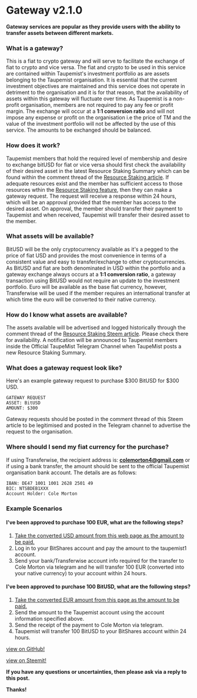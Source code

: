 # Gateway v2.1.0
**Gateway services are popular as they provide users with the ability to transfer assets between different markets.**

### What is a gateway?
This is a fiat to crypto gateway and will serve to facilitate the exchange of fiat to crypto and vice versa.
The fiat and crypto to be used in this service are contained within Taupemist's investment portfolio as are assets belonging to the Taupemist organisation. It is essential that the current investment objectives are maintained and this service does not operate in detriment to the organisation and it is for that reason, that the availability of assets within this gateway will fluctuate over time.
As Taupemist is a non-profit organisation, members are not required to pay any fee or profit margin.
The exchange will occur at a **1:1 conversion ratio** and will not impose any expense or profit on the organisation i.e the price of TM and the value of the investment portfolio will not be affected by the use of this service.
The amounts to be exchanged should be balanced.

### How does it work?
Taupemist members that hold the required level of membership and desire to exchange bitUSD for fiat or vice versa should first check the availability of their desired asset in the latest Resource Staking Summary which can be found within the comment thread of the [Resource Staking article](https://steemit.com/taupemist/@cmorton/resource-staking-v1-0-0).
If adequate resources exist and the member has sufficient access to those resources wthin the [Resource Staking feature](https://github.com/TaupeMist/TaupeMist/blob/master/ResourceStaking.md), then they can make a gateway request.
The request will receive a response within 24 hours, which will be an approval provided that the member has access to the desired asset.
On approval, the member should transfer their payment to Taupemist and when received, Taupemist will transfer their desired asset to the member.

### What assets will be available?
BitUSD will be the only cryptocurrency available as it's a pegged to the price of fiat USD and provides the most convenience in terms of a consistent value and easy to transfer/exchange to other cryptocurrencies.
As BitUSD and fiat are both denominated in USD within the portfolio and a gateway exchange always occurs at a **1:1 conversion ratio**, a gateway transaction using BitUSD would not require an update to the investment portfolio.
Euro will be available as the base fiat currency, however, Transferwise will be used if the member requires an international transfer at which time the euro will be converted to their native currency.

### How do I know what assets are available?
The assets available will be advertised and logged historically through the comment thread of the [Resource Staking Steem article](https://steemit.com/taupemist/@cmorton/resource-staking-v1-0-0).
Please check there for availability.
A notification will be announced to Taupemist members inside the Official TaupeMist Telegram Channel when TaupeMist posts a new Resource Staking Summary.

### What does a gateway request look like?
Here's an example gateway request to purchase $300 BitUSD for $300 USD.
```
GATEWAY REQUEST
ASSET: BitUSD
AMOUNT: $300
```
Gateway requests should be posted in the comment thread of this Steem article to be legitimised and posted in the Telegram channel to advertise the request to the organisation.

### Where should I send my fiat currency for the purchase?
If using Transferwise, the recipient address is: **colemorton4@gmail.com**
or if using a bank transfer, the amount should be sent to the official Taupemist organisation bank account.
The details are as follows:
```
IBAN: DE47 1001 1001 2628 2501 49
BIC: NTSBDEB1XXX
Account Holder: Cole Morton
```

### Example Scenarios

#### I've been approved to purchase 100 EUR, what are the following steps?
  1. [Take the converted USD amount from this web page as the amount to be paid.](https://transferwise.com/gb/currency-converter/eur-to-usd-rate?amount=100)
  2. Log in to your BitShares account and pay the amount to the taupemist1 account.
  3. Send your bank/Transferwise account info required for the transfer to Cole Morton via telegram and he will transfer 100 EUR (converted into your native currency) to your account within 24 hours.

#### I've been approved to purchase 100 BitUSD, what are the following steps?
  1. [Take the converted EUR amount from this page as the amount to be paid.](https://transferwise.com/gb/currency-converter/usd-to-eur-rate?amount=100)
  2. Send the amount to the Taupemist account using the account information specified above.
  3. Send the receipt of the payment to Cole Morton via telegram.
  4. Taupemist will transfer 100 BitUSD to your BitShares account within 24 hours.

[view on GitHub!](https://github.com/TaupeMist/TaupeMist/blob/master/Gateway.md)

[view on Steemit!](https://steemit.com/taupemist/@cmorton/gateway-v2-1-0)

**If you have any questions or uncertainties, then please ask via a reply to this post.**

**Thanks!**

